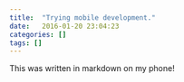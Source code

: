 ```yaml
---
title:  "Trying mobile development."
date:   2016-01-20 23:04:23
categories: []
tags: []
---
```


This was written in markdown on my phone!